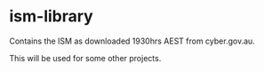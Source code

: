 # ism-library

Contains the ISM as downloaded 1930hrs AEST from cyber.gov.au.

This will be used for some other projects.
